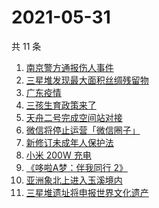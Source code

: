 # 2021-05-31

共 11 条

<!-- BEGIN -->
<!-- 最后更新时间 Mon May 31 2021 16:21:07 GMT+0800 (China Standard Time) -->

1. [南京警方通报伤人事件](https://www.zhihu.com/search?q=南京新街口)
2. [三星堆发现最大面积丝绸残留物](https://www.zhihu.com/search?q=三星堆)
3. [广东疫情](https://www.zhihu.com/search?q=广东疫情)
4. [三孩生育政策来了](https://www.zhihu.com/search?q=三孩政策)
5. [天舟二号完成空间站对接](https://www.zhihu.com/search?q=天舟二号)
6. [微信将停止运营「微信圈子」](https://www.zhihu.com/search?q=微信圈子)
7. [新修订未成年人保护法](https://www.zhihu.com/search?q=未成年人保护法)
8. [小米 200W 充电](https://www.zhihu.com/search?q=小米电池)
9. [《哆啦A梦：伴我同行 2》](https://www.zhihu.com/search?q=哆啦A梦：伴我同行2)
10. [亚洲象北上进入玉溪境内](https://www.zhihu.com/search?q=亚洲象)
11. [三星堆遗址将申报世界文化遗产](https://www.zhihu.com/search?q=三星堆)

<!-- END -->
